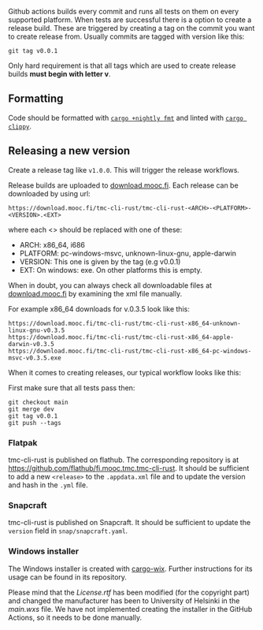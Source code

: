 Github actions builds every commit and runs all tests on them on every supported platform. When tests are successful there is a option to create a release build. These are triggered by creating a tag on the commit you want to create release from. Usually commits are tagged with version like this:

```
git tag v0.0.1
```

Only hard requirement is that all tags which are used to create release builds **must begin with letter v**.

## Formatting

Code should be formatted with [`cargo +nightly fmt`](https://github.com/rust-lang/rustfmt) and linted with [`cargo clippy`](https://github.com/rust-lang/rust-clippy).

## Releasing a new version

Create a release tag like `v1.0.0`. This will trigger the release workflows.

Release builds are uploaded to [download.mooc.fi](https://download.mooc.fi/). Each release can be downloaded
by using url:

```
https://download.mooc.fi/tmc-cli-rust/tmc-cli-rust-<ARCH>-<PLATFORM>-<VERSION>.<EXT>
```

where each <> should be replaced with one of these:

- ARCH: x86_64, i686
- PLATFORM: pc-windows-msvc, unknown-linux-gnu, apple-darwin
- VERSION: This one is given by the tag (e.g v0.0.1)
- EXT: On windows: exe. On other platforms this is empty.

When in doubt, you can always check all downloadable files at [download.mooc.fi](https://download.mooc.fi/)
by examining the xml file manually.

For example x86_64 downloads for v.0.3.5 look like this:

```
https://download.mooc.fi/tmc-cli-rust/tmc-cli-rust-x86_64-unknown-linux-gnu-v0.3.5
https://download.mooc.fi/tmc-cli-rust/tmc-cli-rust-x86_64-apple-darwin-v0.3.5
https://download.mooc.fi/tmc-cli-rust/tmc-cli-rust-x86_64-pc-windows-msvc-v0.3.5.exe
```

When it comes to creating releases, our typical workflow looks like this:

First make sure that all tests pass then:

```
git checkout main
git merge dev
git tag v0.0.1
git push --tags
```

### Flatpak

tmc-cli-rust is published on flathub. The corresponding repository is at https://github.com/flathub/fi.mooc.tmc.tmc-cli-rust. It should be sufficient to add a new `<release>` to the `.appdata.xml` file and to update the version and hash in the `.yml` file.

### Snapcraft

tmc-cli-rust is published on Snapcraft. It should be sufficient to update the `version` field in `snap/snapcraft.yaml`.

### Windows installer

The Windows installer is created with [cargo-wix](https://github.com/volks73/cargo-wix). Further instructions for its usage can be found in its repository.

Please mind that the _License.rtf_ has been modified (for the copyright part) and changed the manufacturer has been to University of Helsinki in the _main.wxs_ file. We have not implemented creating the installer in the GitHub Actions, so it needs to be done manually.
